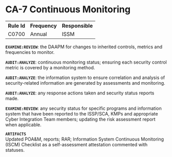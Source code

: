 # CA-7 Continuous Monitoring
<table>
<tr><th>Rule Id</th><th>Frequency</th><th>Responsible</th></tr>
<tr><td>C0700</td><td>Annual</td><td>ISSM</td></tr>
</table>

**`EXAMINE:REVIEW`**: the DAAPM for changes to inherited controls, metrics and frequencies to monitor. 

**`AUDIT:ANALYZE`**: continuous monitoring status; ensuring each security control metric is covered by a monitoring method.  

**`AUDIT:ANALYZE`**: the information system to ensure correlation and analysis of security-related information are generated by assessments and monitoring. 

**`AUDIT:ANALYZE`**: any response actions taken and security status reports made.  

**`EXAMINE:REVIEW`**: any security status for specific programs and information system that have been reported to the ISSP/SCA, KMPs and appropriate Cyber Integration Team members; updating the risk assessment report when applicable.  

**`ARTIFACTS`**    
Updated POA&M, reports; RAR; Information System Continuous Monitoring (ISCM) Checklist as a self-assessment attestation commented with statuses.
